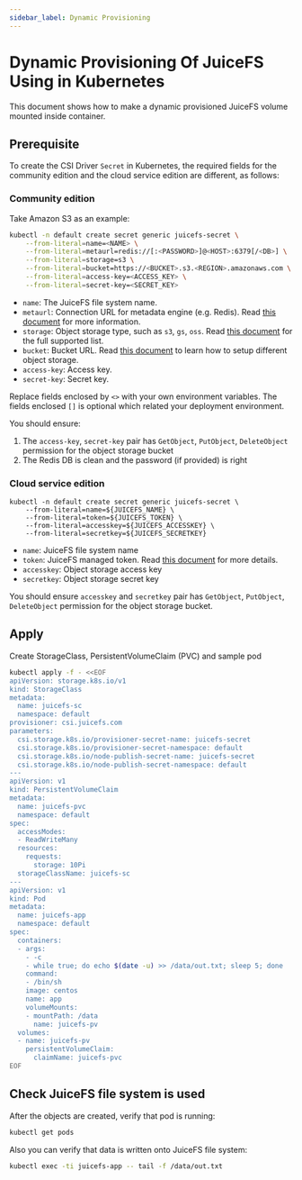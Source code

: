 ```yaml
---
sidebar_label: Dynamic Provisioning
---
```


# Dynamic Provisioning Of JuiceFS Using in Kubernetes

This document shows how to make a dynamic provisioned JuiceFS volume mounted inside container.

## Prerequisite

To create the CSI Driver `Secret` in Kubernetes, the required fields for the community edition and the cloud service edition are different, as follows:

### Community edition

Take Amazon S3 as an example:

```sh
kubectl -n default create secret generic juicefs-secret \
    --from-literal=name=<NAME> \
    --from-literal=metaurl=redis://[:<PASSWORD>]@<HOST>:6379[/<DB>] \
    --from-literal=storage=s3 \
    --from-literal=bucket=https://<BUCKET>.s3.<REGION>.amazonaws.com \
    --from-literal=access-key=<ACCESS_KEY> \
    --from-literal=secret-key=<SECRET_KEY>
```

- `name`: The JuiceFS file system name.
- `metaurl`: Connection URL for metadata engine (e.g. Redis). Read [this document](https://juicefs.com/docs/community/databases_for_metadata) for more information.
- `storage`: Object storage type, such as `s3`, `gs`, `oss`. Read [this document](https://juicefs.com/docs/community/how_to_setup_object_storage) for the full supported list.
- `bucket`: Bucket URL. Read [this document](https://juicefs.com/docs/community/how_to_setup_object_storage) to learn how to setup different object storage.
- `access-key`: Access key.
- `secret-key`: Secret key.

Replace fields enclosed by `<>` with your own environment variables. The fields enclosed `[]` is optional which related your deployment environment.

You should ensure:
1. The `access-key`, `secret-key` pair has `GetObject`, `PutObject`, `DeleteObject` permission for the object storage bucket
2. The Redis DB is clean and the password (if provided) is right

### Cloud service edition

```shell
kubectl -n default create secret generic juicefs-secret \
    --from-literal=name=${JUICEFS_NAME} \
    --from-literal=token=${JUICEFS_TOKEN} \
    --from-literal=accesskey=${JUICEFS_ACCESSKEY} \
    --from-literal=secretkey=${JUICEFS_SECRETKEY}
```

- `name`: JuiceFS file system name
- `token`: JuiceFS managed token. Read [this document](https://juicefs.com/docs/cloud/metadata#token-management) for more details.
- `accesskey`: Object storage access key
- `secretkey`: Object storage secret key

You should ensure `accesskey` and `secretkey` pair has `GetObject`, `PutObject`, `DeleteObject` permission for the object storage bucket.

## Apply

Create StorageClass, PersistentVolumeClaim (PVC) and sample pod

```sh
kubectl apply -f - <<EOF
apiVersion: storage.k8s.io/v1
kind: StorageClass
metadata:
  name: juicefs-sc
  namespace: default
provisioner: csi.juicefs.com
parameters:
  csi.storage.k8s.io/provisioner-secret-name: juicefs-secret
  csi.storage.k8s.io/provisioner-secret-namespace: default
  csi.storage.k8s.io/node-publish-secret-name: juicefs-secret
  csi.storage.k8s.io/node-publish-secret-namespace: default
---
apiVersion: v1
kind: PersistentVolumeClaim
metadata:
  name: juicefs-pvc
  namespace: default
spec:
  accessModes:
  - ReadWriteMany
  resources:
    requests:
      storage: 10Pi
  storageClassName: juicefs-sc
---
apiVersion: v1
kind: Pod
metadata:
  name: juicefs-app
  namespace: default
spec:
  containers:
  - args:
    - -c
    - while true; do echo $(date -u) >> /data/out.txt; sleep 5; done
    command:
    - /bin/sh
    image: centos
    name: app
    volumeMounts:
    - mountPath: /data
      name: juicefs-pv
  volumes:
  - name: juicefs-pv
    persistentVolumeClaim:
      claimName: juicefs-pvc
EOF
```

## Check JuiceFS file system is used

After the objects are created, verify that pod is running:

```sh
kubectl get pods
```

Also you can verify that data is written onto JuiceFS file system:

```sh
kubectl exec -ti juicefs-app -- tail -f /data/out.txt
```
